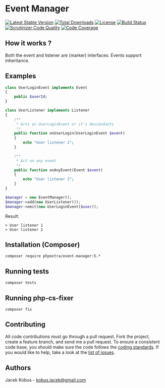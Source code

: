 # Event Manager

[![Latest Stable Version](https://poser.pugx.org/phpextra/event-manager/v/stable.svg)](https://packagist.org/packages/phpextra/event-manager)
[![Total Downloads](https://poser.pugx.org/phpextra/event-manager/downloads.svg)](https://packagist.org/packages/phpextra/event-manager)
[![License](https://poser.pugx.org/phpextra/event-manager/license.svg)](https://packagist.org/packages/phpextra/event-manager)
[![Build Status](http://img.shields.io/travis/phpextra/event-manager.svg)](https://travis-ci.org/phpextra/event-manager)
[![Scrutinizer Code Quality](https://scrutinizer-ci.com/g/phpextra/event-manager/badges/quality-score.png?b=master)](https://scrutinizer-ci.com/g/phpextra/event-manager/?branch=master)
[![Code Coverage](https://scrutinizer-ci.com/g/phpextra/event-manager/badges/coverage.png?b=master)](https://scrutinizer-ci.com/g/phpextra/event-manager/?branch=master)


## How it works ?

Both the event and listener are (marker) interfaces. Events support inheritance.

## Examples

```php
class UserLoginEvent implements Event
{
    public $userId;
}

class UserListener implements Listener
{
    /**
     * Acts on UserLoginEvent or it's descendants
     */
    public function onUserLogin(UserLoginEvent $event)
    {
        echo "User listener 1";
    }

    /**
     * Act on any event
     */
    public function onAnyEvent(Event $event)
    {
        echo "User listener 2";
    }
}

$manager = new EventManager();
$manager->add(new UserListener());
$manager->emit(new UserLoginEvent($user));

```
Result:

```
> User listener 1
> User listener 2
```

## Installation (Composer)

```
composer require phpextra/event-manager:5.*
```

## Running tests

```
composer tests
```

## Running php-cs-fixer

```
composer fix
```

## Contributing

All code contributions must go through a pull request.
Fork the project, create a feature branch, and send me a pull request.
To ensure a consistent code base, you should make sure the code follows
the [coding standards](http://www.php-fig.org/psr/).
If you would like to help, take a look at the [list of issues](https://github.com/phpextra/event-manager/issues).

## Authors

Jacek Kobus - <kobus.jacek@gmail.com>

